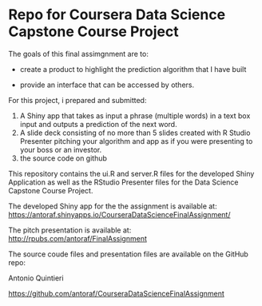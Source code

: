 # Repo for Coursera Data Science Capstone Course Project
The goals of this final assimgnment are to:

- create a product to highlight the prediction algorithm that I have built 

- provide an interface that can be accessed by others. 

For this project, i prepared and submitted:

1. A Shiny app that takes as input a phrase (multiple words) in a text box input and outputs a prediction of the next word.
2. A slide deck consisting of no more than 5 slides created with R Studio Presenter pitching your algorithm and app as if you were presenting to your boss or an investor.
3. the source code on github



This repository contains the ui.R and server.R files for the developed Shiny Application as well as the RStudio Presenter files for the Data Science Capstone Course Project.

The developed Shiny app for the the assignment is available at: https://antoraf.shinyapps.io/CourseraDataScienceFinalAssignment/

The pitch presentation is available at: http://rpubs.com/antoraf/FinalAssignment

The source coude files and presentation files are available on the GitHub repo: 

Antonio Quintieri

https://github.com/antoraf/CourseraDataScienceFinalAssignment
